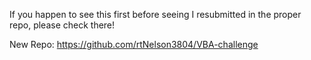 If you happen to see this first before seeing I resubmitted in the proper repo, please check there!

New Repo: https://github.com/rtNelson3804/VBA-challenge